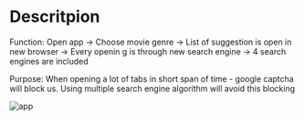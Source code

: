 # Descritpion

Function:
Open app -> 
Choose movie genre -> 
List of suggestion is open in new browser -> 
Every openin  g is through new search engine -> 
4 search engines are included 

Purpose:
When opening a lot of tabs in short span of time - google captcha will block us.
Using multiple search engine algorithm will avoid this blocking



![app](https://github.com/AndrejGitH/SearchEngineApp/assets/141548698/305922db-ffbc-489b-a4cb-059443d2804f)
